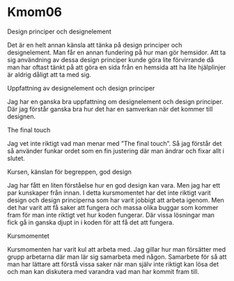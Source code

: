 Kmom06
===============================

Design principer och designelement

Det är en helt annan känsla att tänka på design principer och designelement. Man får en annan fundering på hur man gör hemsidor. Att ta sig användning av dessa design principer kunde göra lite förvirrande då man har oftast tänkt på att göra en sida från en hemsida att ha lite hjälplinjer är aldrig dåligt att ta med sig.

Uppfattning av designelement och design principer

Jag har en ganska bra uppfattning om designelement och design principer. Där jag förstår ganska bra hur det har en samverkan när det kommer till designen.

The final touch

Jag vet inte riktigt vad man menar med ”The final touch”. Så jag förstår det så använder funkar ordet som en fin justering där man ändrar och fixar allt i slutet.

Kursen, känslan för begreppen, god design

Jag har fått en liten förståelse hur en god design kan vara. Men jag har ett par kunskaper från innan. I detta kursmomentet har det inte riktigt varit design och design principerna som har varit jobbigt att arbeta igenom. Men det har varit att få saker att fungera och massa olika buggar som kommer fram för man inte riktigt vet hur koden fungerar. Där vissa lösningar man fick gå in ganska djupt in i koden för att få det att fungera.

Kursmomentet

Kursmomenten har varit kul att arbeta med. Jag gillar hur man försätter med grupp arbetarna där man lär sig samarbeta med någon. Samarbete för så att man har lättare att förstå vissa saker när man själv inte riktigt kan lösa det och man kan diskutera med varandra vad man har kommit fram till.
